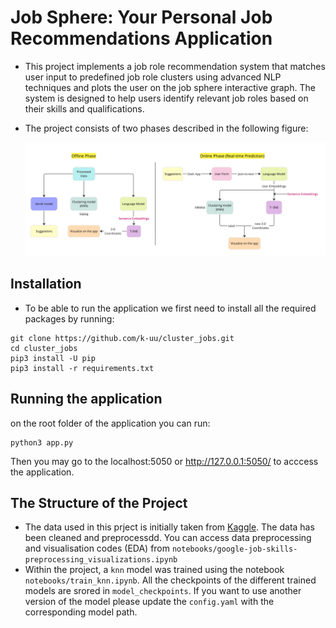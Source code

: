 # Job Sphere: Your Personal Job Recommendations Application

- This project implements a job role recommendation system that matches user input to predefined job role clusters using advanced NLP techniques and plots the user on the job sphere interactive graph. The system is designed to help users identify relevant job roles based on their skills and qualifications.
- The project consists of two phases described in the following figure:

    ![Project Flow](assets/flow.jpg)


## Installation

- To be able to run the application we first need to install all the required packages by running:
```
git clone https://github.com/k-uu/cluster_jobs.git
cd cluster_jobs
pip3 install -U pip
pip3 install -r requirements.txt
````


## Running the application
on the root folder of the application you can run:
```
python3 app.py
````
Then you may go to the localhost:5050 or http://127.0.0.1:5050/ to acccess the application. 


## The Structure of the Project
- The data used in this prject is initially taken from [Kaggle](https://www.kaggle.com/datasets/niyamatalmass/google-job-skills). The data has been cleaned and preprocessdd. You can access data preprocessing and visualisation codes  (EDA) from `notebooks/google-job-skills-preprocessing_visualizations.ipynb`
- Within the project, a `knn` model was trained using the notebook `notebooks/train_knn.ipynb`. All the checkpoints of the different trained models are srored in `model_checkpoints`. If you want to use another version of the model please update the `config.yaml` with the corresponding model path.
